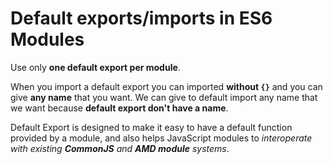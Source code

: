 # Default exports/imports in ES6 Modules

Use only **one default export per module**.

When you import a default export you can imported **without `{}`** and you can give **any name** that you want. We can give to default import any name that we want because **default export don't have a name**.

Default Export is designed to make it easy to have a default function provided by a module, and also helps JavaScript modules to _interoperate with existing **CommonJS** and **AMD module** systems_.
